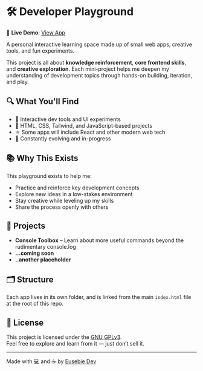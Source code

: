 # 🛠️ Developer Playground 

🚀 **Live Demo**: [View App](https://eusebiedev.github.io/playground/)

A personal interactive learning space made up of small web apps, creative tools, and fun experiments.

This project is all about **knowledge reinforcement**, **core frontend skills**, and **creative exploration**. Each mini-project helps me deepen my understanding of development topics through hands-on building, iteration, and play.

## 🔍 What You'll Find

- 🧠 Interactive dev tools and UI experiments  
- 🎨 HTML, CSS, Tailwind, and JavaScript-based projects  
- ⚛️ Some apps will include React and other modern web tech  
- 🚧 Constantly evolving and in-progress  

## 📚 Why This Exists

This playground exists to help me:

- Practice and reinforce key development concepts  
- Explore new ideas in a low-stakes environment  
- Stay creative while leveling up my skills  
- Share the process openly with others

## 🧩 Projects

- **Console Toolbox** – Learn about more useful commands beyond the rudimentary console.log  
- **...coming soon** 
- **..another placeholder**  

## 🗂 Structure

Each app lives in its own folder, and is linked from the main `index.html` file at the root of this repo.

## 📄 License

This project is licensed under the [GNU GPLv3](https://www.gnu.org/licenses/gpl-3.0.html).  
Feel free to explore and learn from it — just don’t sell it.

---

Made with 💻 and ☕ by [Eusebie Dev](https://github.com/eusebiedev)
